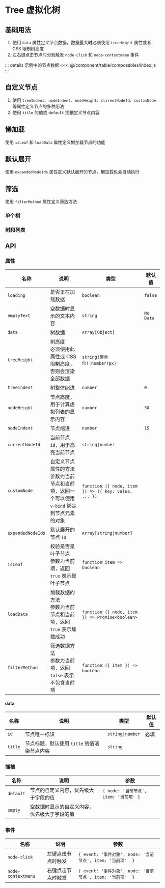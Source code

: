 # Tree 虚拟化树

## 基础用法

1. 使用 `data` 属性定义节点数据，数据量大时必须使用 `treeHeight` 属性或者 CSS 限制树高度
2. 左右键点击节点时分别触发 `node-click` 和 `node-contextmenu` 事件

::: details 示例中的节点数据
<<< @/component/table/composables/index.js
:::

<preview path="./demos/basic.vue"></preview>

## 自定义节点

1. 使用 `treeIndent`、`nodeIndent`、`nodeHeight`、`currentNodeId`、`customNode` 等属性定义节点的多种用法
2. 使用 `title` 的值或 `default` 插槽定义节点内容

<preview path="./demos/node.vue"></preview>

<!-- 数据状态 -->
<!--@include: ../table/parts/data-state.md-->

## 懒加载

使用 `isLeaf` 和 `loadData` 属性定义懒加载节点的功能

<preview path="./demos/load.vue"></preview>

## 默认展开

使用 `expandedNodeIds` 属性定义默认展开的节点，懒加载也会自动执行

<preview path="./demos/expand.vue"></preview>

## 筛选

使用 `filterMethod` 属性定义筛选方法

<preview path="./demos/filter.vue"></preview>

<!-- 拖拽排序 -->
<!--@include: ../table/parts/drag-sort-guild.md-->

### 单个树

<preview path="./demos/drag-sort.vue"></preview>

### 树和列表

<preview path="../table/demos/drag-sort-multi.vue"></preview>

## API

### 属性

| 名称              | 说明                                                                                             | 类型                                                    | 默认值    |
| ----------------- | ------------------------------------------------------------------------------------------------ | ------------------------------------------------------- | --------- |
| `loading`         | 是否正在加载数据                                                                                 | `boolean`                                               | `false`   |
| `emptyText`       | 空数据时显示的文本内容                                                                           | `string`                                                | `No Data` |
| `data`            | 树数据                                                                                           | `Array[Object]`                                         |           |
| `treeHeight`      | 树高度 <br> 必须使用此属性或 CSS 限制高度，否则会渲染全部数据                                    | `string(带单位)\|number(px)`                            |           |
| `treeIndent`      | 树整体缩进                                                                                       | `number`                                                | `0`       |
| `nodeHeight`      | 节点高度，用于计算虚拟列表的显示内容                                                             | `number`                                                | `30`      |
| `nodeIndent`      | 节点缩进                                                                                         | `number`                                                | `15`      |
| `currentNodeId`   | 当前节点 `id`，用于高亮当前节点                                                                  | `string\|number`                                        |           |
| `customNode`      | 自定义节点属性的方法 <br> 参数为当前节点和当前项，返回一个可以使用 `v-bind` 绑定到节点元素的对象 | `function`: `({ node, item }) => ({ key: value, ... })` |           |
| `expandedNodeIds` | 默认展开的节点 `id`                                                                              | `Array[string\|number]`                                 |           |
| `isLeaf`          | 校验是否是叶子节点 <br> 参数为当前项，返回 `true` 表示是叶子节点                                 | `function`: `item => boolean`                           |           |
| `loadData`        | 加载数据的方法 <br> 参数为当前节点和当前项，返回 `true` 表示加载成功                             | `function`: `({ node, item }) => Promise<boolean>`      |           |
| `filterMethod`    | 筛选数据方法 <br> 参数为当前项，返回 `false` 表示不包含当前项                                    | `function`: `({ item }) => boolean`                     |           |

#### data

| 名称    | 说明                                        | 类型             | 默认值 |
| ------- | ------------------------------------------- | ---------------- | ------ |
| `id`    | 节点唯一标识                                | `string\|number` | 必填   |
| `title` | 节点标题，默认使用 `title` 的值渲染节点内容 | `string`         |        |

### 插槽

| 名称      | 说明                                         | 参数                                   |
| --------- | -------------------------------------------- | -------------------------------------- |
| `default` | 节点的自定义内容，优先级大于字段的值         | `{ node: '当前节点', item: '当前项' }` |
| `empty`   | 空数据时显示的自定义内容，优先级大于字段的值 |                                        |

### 事件

| 名称               | 说明               | 参数                                                       |
| ------------------ | ------------------ | ---------------------------------------------------------- |
| `node-click`       | 左键点击节点时触发 | `{ event: '事件对象', node: '当前节点', item: '当前项'  }` |
| `node-contextmenu` | 右键点击节点时触发 | `{ event: '事件对象', node: '当前节点', item: '当前项'  }` |

<!--@include: ../table/parts/drag-sort-api.md-->
